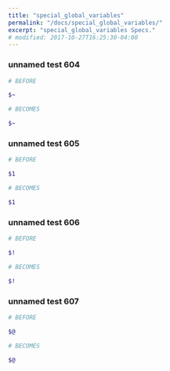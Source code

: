 ```yaml
---
title: "special_global_variables"
permalink: "/docs/special_global_variables/"
excerpt: "special_global_variables Specs."
# modified: 2017-10-27T16:25:30-04:00
---
```

### unnamed test 604
```ruby
# BEFORE

$~

```
```ruby
# BECOMES

$~

```
### unnamed test 605
```ruby
# BEFORE

$1

```
```ruby
# BECOMES

$1

```
### unnamed test 606
```ruby
# BEFORE

$!

```
```ruby
# BECOMES

$!

```
### unnamed test 607
```ruby
# BEFORE

$@

```
```ruby
# BECOMES

$@
```
